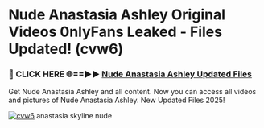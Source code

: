 # Nude Anastasia Ashley Original Videos 0nlyFans Leaked - Files Updated! (cvw6)

<h3>🔴 CLICK HERE 🌐==►► <a href="https://tinyurl.com/52m3yx9h" rel="nofollow">Nude Anastasia Ashley Updated Files</a></h3>

Get Nude Anastasia Ashley and all content. Now you can access all videos and pictures of Nude Anastasia Ashley. New Updated Files 2025!

[![cvw6](https://i.imgur.com/TnHtlc8.gif)](https://tinyurl.com/52m3yx9h)
anastasia skyline nude